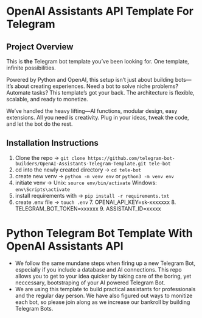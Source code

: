 # OpenAI Assistants API Template For Telegram

## Project Overview

This is **the** Telegram bot template you’ve been looking for. One template, infinite possibilities. 

Powered by Python and OpenAI, this setup isn’t just about building bots—it’s about creating experiences. Need a bot to solve niche problems? Automate tasks? This template’s got your back. The architecture is flexible, scalable, and ready to monetize.

We’ve handled the heavy lifting—AI functions, modular design, easy extensions. All you need is creativity. Plug in your ideas, tweak the code, and let the bot do the rest.

## Installation Instructions

1. Clone the repo -> `git clone https://github.com/telegram-bot-builders/OpenAI-Assistants-Telegram-Template.git tele-bot`
2. cd into the newly created directory -> `cd tele-bot`
3. create new venv -> `python -m venv env` or `python3 -m venv env`
4. initiate venv -> Unix: `source env/bin/activate` Windows: `env\Scripts\activate`
5. install requirements with -> `pip install -r requirements.txt`
6. create .env file -> `touch .env`
   7. OPENAI_API_KEY=sk-xxxxxxx
   8. TELEGRAM_BOT_TOKEN=xxxxxx
   9. ASSISTANT_ID=xxxxx

# Python Telegram Bot Template With OpenAI Assistants API
- We follow the same mundane steps when firing up a new Telegram Bot, especially if you include a database and AI connections. This repo allows you to get to your idea quicker by taking care of the boring, yet neccessary, bootstraping of your AI powered Telegram Bot.
- We are using this template to build practical assistants for professionals and the regular day person. We have also figured out ways to monitize each bot, so please join along as we increase our bankroll by building Telegram Bots.
 
